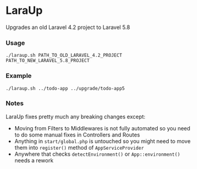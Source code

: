 # LaraUp

Upgrades an old Laravel 4.2 project to Laravel 5.8

### Usage

```Shell
./laraup.sh PATH_TO_OLD_LARAVEL_4.2_PROJECT PATH_TO_NEW_LARAVEL_5.8_PROJECT
```

### Example

```Shell
./laraup.sh ../todo-app ../upgrade/todo-app5
```

### Notes

LaraUp fixes pretty much any breaking changes except:
 - Moving from Filters to Middlewares is not fully automated so you need to do some manual fixes in Controllers and Routes
 - Anything in `start/global.php` is untouched so you might need to move them into `register()` method of `AppServiceProvider`
 - Anywhere that checks `detectEnvironment()` or `App::environment()` needs a rework
